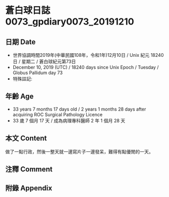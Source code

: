# 蒼白球日誌0073_gpdiary0073_20191210 #

## 日期 Date ##

* 世界協調時間2019年(中華民國108年，令和1年)12月10日 / Unix 紀元 18240 日 / 星期二 / 蒼白球紀元第73日
* December 10, 2019 (UTC) / 18240 days since Unix Epoch / Tuesday / Globus Pallidum day 73
* 特殊註記:

## 年齡 Age ##

* 33 years 7 months 17 days old / 2 years 1 months 28 days after acquiring ROC Surgical Pathology Licence
* 33 歲 7 個月 17 天 / 成為病理專科醫師 2 年 1 個月 28 天

## 本文 Content ##

做了一點行政，然後一整天就一邊寫片子一邊發呆，難得有點優閒的一天。    

## 注釋 Comment ##

## 附錄 Appendix ##

